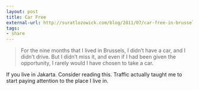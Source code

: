 ```yaml
---
layout: post
title: Car Free
external-url: http://suratlozowick.com/blog/2011/07/car-free-in-brussels/
tags:
- share
---
```

> For the nine months that I lived in Brussels, I didn’t have a car, and I didn’t drive. But I didn’t miss it, and even if I had been given the opportunity, I rarely would I have chosen to take a car.

If you live in Jakarta. Consider reading this. Traffic actually taught me to start paying attention to the place I live in.
